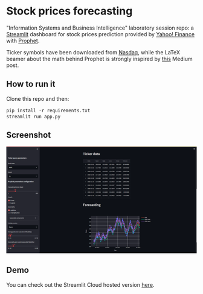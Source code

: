 # Stock prices forecasting

"Information Systems and Business Intelligence" laboratory session repo: a [Streamlit](https://streamlit.io) dashboard for stock prices prediction provided by [Yahoo! Finance](https://finance.yahoo.com/) with [Prophet](https://facebook.github.io/prophet/).

Ticker symbols have been downloaded from [Nasdaq](https://www.nasdaq.com/market-activity/stocks/screener), while the LaTeX beamer about the math behind Prophet is strongly inspired by [this](https://medium.com/analytics-vidhya/time-series-analysis-using-prophet-in-python-part-1-math-explained-5936509c175c) Medium post.

## How to run it

Clone this repo and then:
```
pip install -r requirements.txt
streamlit run app.py
```

## Screenshot

![Demo screenshot](/assets/screen.png)

## Demo

You can check out the Streamlit Cloud hosted version [here](https://uzarel-stock-prices-forecasting-webapp-app-i32st1.streamlit.app/).
